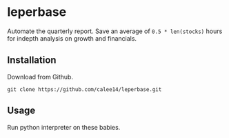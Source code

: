 # leperbase
Automate the quarterly report. Save an average of `0.5 * len(stocks)` hours for indepth analysis on growth and financials.

## Installation
Download from Github.
```
git clone https://github.com/calee14/leperbase.git
```
## Usage
Run python interpreter on these babies.